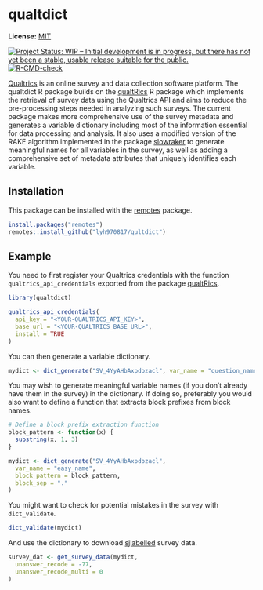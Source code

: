 
<!-- README.md is generated from README.Rmd. Please edit that file -->

# qualtdict

**License:** [MIT](https://opensource.org/licenses/MIT)

<!-- badges: start -->

[![Project Status: WIP – Initial development is in progress, but there
has not yet been a stable, usable release suitable for the
public.](https://www.repostatus.org/badges/latest/wip.svg)](https://www.repostatus.org/#wip)
[![R-CMD-check](https://github.com/lyh970817/qualtdict/actions/workflows/R-CMD-check.yaml/badge.svg)](https://github.com/lyh970817/qualtdict/actions/workflows/R-CMD-check.yaml)
<!-- badges: end -->

[Qualtrics](https://www.qualtrics.com/) is an online survey and data
collection software platform. The qualtdict R package builds on the
[qualtRics](https://github.com/ropensci/qualtRics) R package which
implements the retrieval of survey data using the Qualtrics API and aims
to reduce the pre-processing steps needed in analyzing such surveys. The
current package makes more comprehensive use of the survey metadata and
generates a variable dictionary including most of the information
essential for data processing and analysis. It also uses a modified
version of the RAKE algorithm implemented in the package
[slowraker](https://github.com/cran/slowraker) to generate meaningful
names for all variables in the survey, as well as adding a comprehensive
set of metadata attributes that uniquely identifies each variable.

## Installation

This package can be installed with the
[remotes](https://cran.r-project.org/package=remotes) package.

``` r
install.packages("remotes")
remotes::install_github("lyh970817/qultdict")
```

## Example

You need to first register your Qualtrics credentials with the function
`qualtrics_api_credentials` exported from the package
[qualtRics](https://www.qualtrics.com/).

``` r
library(qualtdict)

qualtrics_api_credentials(
  api_key = "<YOUR-QUALTRICS_API_KEY>",
  base_url = "<YOUR-QUALTRICS_BASE_URL>",
  install = TRUE
)
```

You can then generate a variable dictionary.

``` r
mydict <- dict_generate("SV_4YyAHbAxpdbzacl", var_name = "question_name")
```

You may wish to generate meaningful variable names (if you don’t already
have them in the survey) in the dictionary. If doing so, preferably you
would also want to define a function that extracts block prefixes from
block names.

``` r
# Define a block prefix extraction function
block_pattern <- function(x) {
  substring(x, 1, 3)
}

mydict <- dict_generate("SV_4YyAHbAxpdbzacl",
  var_name = "easy_name",
  block_pattern = block_pattern,
  block_sep = "."
)
```

You might want to check for potential mistakes in the survey with
`dict_validate`.

``` r
dict_validate(mydict)
```

And use the dictionary to download
[sjlabelled](https://github.com/strengejacke/sjlabelled) survey data.

``` r
survey_dat <- get_survey_data(mydict,
  unanswer_recode = -77,
  unanswer_recode_multi = 0
)
```
